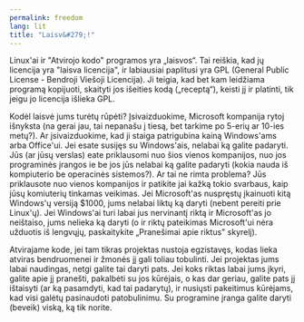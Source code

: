 ```yaml
---
permalink: freedom
lang: lit
title: "Laisv&#279;!"
---
```


Linux'ai ir "Atvirojo kodo" programos yra „laisvos“. Tai rei&#353;kia, kad j&#371; licencija yra "laisva 
licencija", ir labiausiai paplitusi yra GPL (General Public License - Bendroji Vie&#353;oji Licencija). Ji teigia, kad 
bet kam leid&#382;iama program&#261; kopijuoti, skaityti jos i&#353;eities kod&#261; („recept&#261;“), keisti j&#303; 
ir platinti, tik jeigu jo licencija i&#353;lieka GPL.

Kod&#279;l laisv&#279; jums tur&#279;t&#371; r&#363;p&#279;ti? &#302;sivaizduokime, Microsoft kompanija rytoj 
i&#353;nyksta (na gerai jau, tai nepana&#353;u &#303; ties&#261;, bet tarkime po 5-eri&#371; ar 10-ies met&#371;?). Ar &#303;sivaizduokime, kad ji staiga patrigubina kain&#261; Windows'ams 
arba Office'ui. Jei esate susij&#281;s su Windows'ais, nelabai k&#261; galite padaryti. J&#363;s (ar j&#363;s&#371; 
verslas) eate priklausomi nuo &#353;ios vienos kompanijos, nuo jos programin&#279;s &#303;rangos ie be jos j&#363;s nelabai 
k&#261; galite padaryti (kokia nauda i&#353; kompiuterio be operacin&#279;s sistemos?). Ar tai ne rimta problema? 
J&#363;s priklausote nuo vienos kompanijos ir patikite jai ka&#382;k&#261; tokio svarbaus, kaip j&#363;s&#371; 
komiuteri&#371; tinkamas veikimas. Jei Microsoft'as nuspr&#281;st&#371; &#303;kainuoti kit&#261; Windows'&#371; 
versij&#261; $1000, jums nelabai likt&#371; k&#261; daryti (nebent pereiti prie Linux'&#371;). Jei Windows'ai turi 
labai jus nervinant&#303; rikt&#261; ir Microsoft'as jo nei&#353;taiso, jums nelieka k&#261; daryti (o ir rikt&#371; 
pateikimas Microsoft'ui n&#279;ra u&#382;duotis i&#353; lengv&#371;j&#371;, paskaitykite „Prane&#353;imai apie riktus" 
skyrel&#303;). 

Atvirajame kode, jei tam tikras projektas nustoja egzistav&#281;s, kodas lieka atviras bendruomenei ir 
&#382;mon&#279;s j&#303; gali toliau tobulinti. Jei projektas jums labai naudingas, netgi galite tai daryti pats. Jei 
koks riktas labai jums &#303;kyri, galite apie j&#303; prane&#353;ti, pakalb&#279;ti su jos k&#363;r&#279;jais, o kas 
dar geriau, galite pats j&#303; i&#353;taisyti (ar k&#261; pasamdyti, kad tai padaryt&#371;), ir nusi&#371;sti 
pakeitimus k&#363;r&#279;jams, kad visi gal&#279;t&#371; pasinaudoti patobulinimu. Su programine &#303;ranga galite 
daryti (beveik) visk&#261;, k&#261; tik norite.





